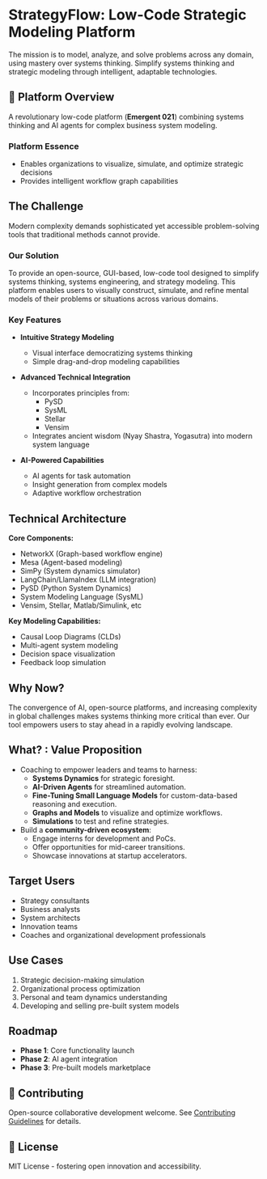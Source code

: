 # StrategyFlow: Low-Code Strategic Modeling Platform

The mission is to model, analyze, and solve problems across any domain, using mastery over systems thinking. Simplify systems thinking and strategic modeling through intelligent, adaptable technologies.

## 🎯 Platform Overview
A revolutionary low-code platform (**Emergent 021**) combining systems thinking and AI agents for complex business system modeling.

### Platform Essence
- Enables organizations to visualize, simulate, and optimize strategic decisions
- Provides intelligent workflow graph capabilities

## The Challenge
Modern complexity demands sophisticated yet accessible problem-solving tools that traditional methods cannot provide.

### Our Solution
To provide an open-source, GUI-based, low-code tool designed to simplify systems thinking, systems engineering, and strategy modeling. This platform enables users to visually construct, simulate, and refine mental models of their problems or situations across various domains.

### Key Features
- **Intuitive Strategy Modeling**
   - Visual interface democratizing systems thinking
   - Simple drag-and-drop modeling capabilities

- **Advanced Technical Integration**
   - Incorporates principles from:
     * PySD
     * SysML
     * Stellar
     * Vensim
   - Integrates ancient wisdom (Nyay Shastra, Yogasutra) into modern system language

- **AI-Powered Capabilities**
   - AI agents for task automation
   - Insight generation from complex models
   - Adaptive workflow orchestration
   
## Technical Architecture

**Core Components:**
- NetworkX (Graph-based workflow engine)
- Mesa (Agent-based modeling)
- SimPy (System dynamics simulator)
- LangChain/LlamaIndex (LLM integration)
- PySD (Python System Dynamics)
- System Modeling Language (SysML)
- Vensim, Stellar, Matlab/Simulink, etc

**Key Modeling Capabilities:**
- Causal Loop Diagrams (CLDs)
- Multi-agent system modeling
- Decision space visualization
- Feedback loop simulation

<!-- 
## 💰 Business Model

**Revenue Streams:**
```markdown
Free: Basic modeling, limited blocks
Pro: $49/user/month
Team: $99/user/month
Enterprise: Custom pricing
```

**Monetization Channels:**
- SaaS subscriptions
- Enterprise licenses
- Consulting services
- Marketplace revenue share

## ⚠️ Risk Analysis

**Technical Risks:**
- AI model reliability
- System complexity management
- Integration challenges
- Performance at scale

**Business Risks:**
- Market adoption curve
- Competition from established tools
- Resource constraints
- Pricing optimization

## 🔧 Core Technology Stack
- Frontend: React + TypeScript
- Backend: Python/FastAPI
- Database: Neo4j (graph database)
- AI: Custom LLM integration
- Infrastructure: Cloud-native deployment -->

## Why Now?
The convergence of AI, open-source platforms, and increasing complexity in global challenges makes systems thinking more critical than ever. Our tool empowers users to stay ahead in a rapidly evolving landscape.


## **What? : Value Proposition**
- Coaching to empower leaders and teams to harness:
   - **Systems Dynamics** for strategic foresight.
   - **AI-Driven Agents** for streamlined automation.
   - **Fine-Tuning Small Language Models** for custom-data-based reasoning and execution.
   - **Graphs and Models** to visualize and optimize workflows.
   - **Simulations** to test and refine strategies.
- Build a **community-driven ecosystem**:
   - Engage interns for development and PoCs.
   - Offer opportunities for mid-career transitions.
   - Showcase innovations at startup accelerators.


## Target Users
- Strategy consultants
- Business analysts
- System architects
- Innovation teams
- Coaches and organizational development professionals

## Use Cases
1. Strategic decision-making simulation
2. Organizational process optimization
3. Personal and team dynamics understanding
4. Developing and selling pre-built system models

## Roadmap
- **Phase 1**: Core functionality launch
- **Phase 2**: AI agent integration
- **Phase 3**: Pre-built models marketplace

## 🤝 Contributing
Open-source collaborative development welcome. See [Contributing Guidelines](CONTRIBUTING.md) for details.

## 📄 License
MIT License - fostering open innovation and accessibility.

<!-- ## 🙏 Acknowledgments

- [NetworkX](https://networkx.org/) - Graph modeling library
- [Mesa](https://mesa.readthedocs.io/) - Agent-based modeling framework
- [LangChain](https://langchain.readthedocs.io/) - LLM framework
- [Neo4j](https://neo4j.com/) - Graph database

## 📞 Support

For support, please:
1. Check our [Documentation](docs/README.md)
2. Open an [Issue](https://github.com/yourusername/strategyflow/issues)

 -->